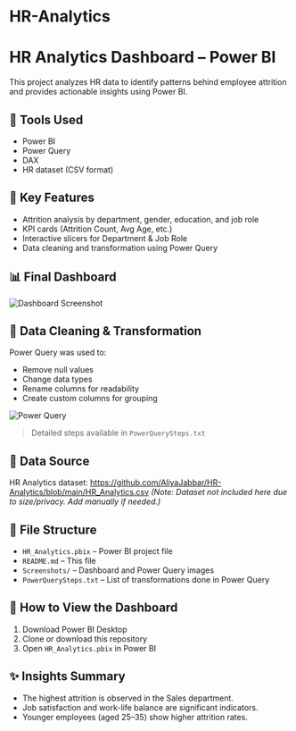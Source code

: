 # HR-Analytics
# HR Analytics Dashboard – Power BI

This project analyzes HR data to identify patterns behind employee attrition and provides actionable insights using Power BI.

## 🔧 Tools Used
- Power BI
- Power Query
- DAX
- HR dataset (CSV format)

## 📌 Key Features
- Attrition analysis by department, gender, education, and job role
- KPI cards (Attrition Count, Avg Age, etc.)
- Interactive slicers for Department & Job Role
- Data cleaning and transformation using Power Query

## 📊 Final Dashboard

![Dashboard Screenshot](Screenshots/dashboard1.png)

## 🔁 Data Cleaning & Transformation

Power Query was used to:
- Remove null values
- Change data types
- Rename columns for readability
- Create custom columns for grouping

![Power Query](Screenshots/powerquery.png)

> Detailed steps available in `PowerQuerySteps.txt`

## 🔗 Data Source

HR Analytics dataset: https://github.com/AliyaJabbar/HR-Analytics/blob/main/HR_Analytics.csv
*(Note: Dataset not included here due to size/privacy. Add manually if needed.)*

## 📁 File Structure
- `HR_Analytics.pbix` – Power BI project file
- `README.md` – This file
- `Screenshots/` – Dashboard and Power Query images
- `PowerQuerySteps.txt` – List of transformations done in Power Query

## 🏁 How to View the Dashboard
1. Download Power BI Desktop
2. Clone or download this repository
3. Open `HR_Analytics.pbix` in Power BI

## ✨ Insights Summary
- The highest attrition is observed in the Sales department.
- Job satisfaction and work-life balance are significant indicators.
- Younger employees (aged 25–35) show higher attrition rates.

